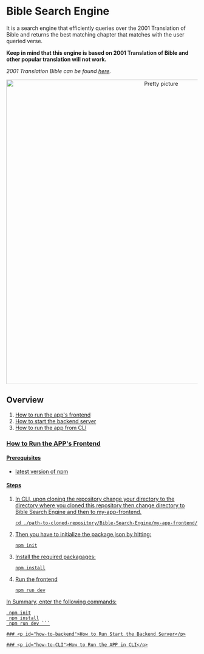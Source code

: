 # Bible Search Engine

It is a search engine that efficiently queries over the 2001 Translation of Bible and returns the best matching chapter that matches with the user queried verse.

**Keep in mind that this engine is based on 2001 Translation of Bible and other popular translation will not work.**

_2001 Translation Bible can be found [here](https://2001translation.org/download-docx)._

<div align="center">
  <Image src="/home_page.png" alt="Pretty picture" width="800" height="auto" />
</div>

## Overview
1. <a href="#how-to-frontend">How to run the app's frontend</a>
2. <a href="#how-to-backend">How to start the backend server</a>
3. <a href="#how-to-CLI">How to run the app from CLI

### <p id="how-to-frontend">How to Run the APP's Frontend</p>

#### Prerequisites
* latest version of npm

#### Steps

1. In CLI, upon cloning the repository change your directory to the directory where you cloned this repository then change directory to Bible Search Engine and then to my-app-frontend.

    ``` cd ./path-to-cloned-repository/Bible-Search-Engine/my-app-frontend/ ```

2. Then you have to initialize the package.json by hitting:

    ``` npm init ```

3. Install the required packagages:

    ``` npm install ```

4. Run the frontend

    ``` npm run dev ```

In Summary, enter the following commands:

``` cd ./path-to-cloned-repository/Bible-Search-Engine/my-app-frontend/
 npm init
 npm install
 npm run dev ```

### <p id="how-to-backend">How to Run Start the Backend Server</p>

### <p id="how-to-CLI">How to Run the APP in CLI</p>

